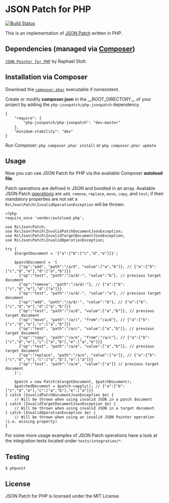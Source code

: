 # JSON Patch for PHP

[![Build Status](https://secure.travis-ci.org/raphaelstolt/php-jsonpatch.png)](http://travis-ci.org/raphaelstolt/php-jsonpatch)

This is an implementation of [JSON Patch](http://tools.ietf.org/html/rfc6902) written in PHP.

## Dependencies (managed via [Composer](http://packagist.org/about-composer))

[`JSON Pointer for PHP`](https://github.com/raphaelstolt/php-jsonpointer) by Raphael Stolt.

## Installation via Composer

Download the [`composer.phar`](http://getcomposer.org/composer.phar) executable if nonexistent.

Create or modify **composer.json** in the \_\_ROOT_DIRECTORY__ of your project by adding the `php-jsonpatch/php-jsonpatch` dependency.

    {
        "require": {
            "php-jsonpatch/php-jsonpatch": "dev-master"
        },
        "minimum-stability": "dev"
    }

Run Composer: `php composer.phar install` or `php composer.phar update`

## Usage

Now you can use JSON Patch for PHP via the available Composer **autoload file**.

Patch operations are defined in JSON and bundled in an array. Available JSON Patch
[operations](http://tools.ietf.org/html/rfc6902#section-4) are `add`, `remove`, `replace`, `move`, `copy`,
and `test`; if their mandatory properties are not set a `Rs\Json\Patch\InvalidOperationException` will be
thrown.

    <?php
    require_once 'vendor/autoload.php';

    use Rs\Json\Patch;
    use Rs\Json\Patch\InvalidPatchDocumentJsonException;
    use Rs\Json\Patch\InvalidTargetDocumentJsonException;
    use Rs\Json\Patch\InvalidOperationException;

    try {
        $targetDocument = '{"a":{"b":["c","d","e"]}}';

        $patchDocument = '[
          {"op":"add", "path":"/a/d", "value":["a","b"]}, // {"a":{"b":["c","d","e"],"d":["a","b"]}}
          {"op":"test", "path":"/a/d/-", "value":"b"}, // previous target document
          {"op":"remove", "path":"/a/d/-"}, // {"a":{"b":["c","d","e"],"d":["a"]}}
          {"op":"test", "path":"/a/d/-", "value":"a"}, // previous target document
          {"op":"add", "path":"/a/d/-", "value":"b"}, // {"a":{"b":["c","d","e"],"d":["a","b"]}}
          {"op":"test", "path":"/a/d", "value":["a","b"]}, // previous target document
          {"op":"move", "path":"/a/c", "from":"/a/d"}, // {"a":{"b":["c","d","e"],"c":["a","b"]}}
          {"op":"test", "path":"/a/c", "value":["a","b"]}, // previous target document
          {"op":"copy", "path":"/a/e", "from":"/a/c"}, // {"a":{"b":["c","d","e"],"c":["a","b"],"e":["a","b"]}}
          {"op":"test", "path":"/a/e", "value":["a","b"]}, // previous target document
          {"op":"replace", "path":"/a/e", "value":["a"]}, // {"a":{"b":["c","d","e"],"c":["a","b"],"e":["a"]}}
          {"op":"test", "path":"/a/e", "value":["a"]} // previous target document
        ]';

        $patch = new Patch($targetDocument, $patchDocument);
        $patchedDocument = $patch->apply(); // {"a":{"b":["c","d","e"],"c":["a","b"],"e":["a"]}}
    } catch (InvalidPatchDocumentJsonException $e) {
        // Will be thrown when using invalid JSON in a patch document
    } catch (InvalidTargetDocumentJsonException $e) {
        // Will be thrown when using invalid JSON in a target document
    } catch (InvalidOperationException $e) {
        // Will be thrown when using an invalid JSON Pointer operation (i.e. missing property)
    }

For some more usage examples of JSON Patch operations have a look at the
integration tests located under `tests/integration/*`.

## Testing

    $ phpunit

## License

JSON Patch for PHP is licensed under the MIT License
